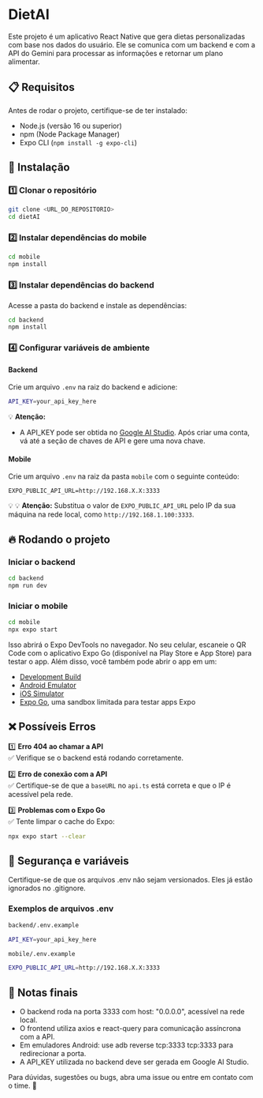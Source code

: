 # DietAI

Este projeto é um aplicativo React Native que gera dietas personalizadas com base nos dados do usuário. Ele se comunica com um backend e com a API do Gemini para processar as informações e retornar um plano alimentar.

## 📋 Requisitos

Antes de rodar o projeto, certifique-se de ter instalado:

- Node.js (versão 16 ou superior)
- npm (Node Package Manager)
- Expo CLI (`npm install -g expo-cli`)

## 🚀 Instalação

### 1️⃣ Clonar o repositório

```sh
git clone <URL_DO_REPOSITORIO>
cd dietAI
```

### 2️⃣ Instalar dependências do mobile

```sh
cd mobile
npm install
```

### 3️⃣ Instalar dependências do backend

Acesse a pasta do backend e instale as dependências:

```sh
cd backend
npm install
```

### 4️⃣ Configurar variáveis de ambiente

#### Backend

Crie um arquivo `.env` na raiz do backend e adicione:

```sh
API_KEY=your_api_key_here
```

💡 **Atenção:**

- A API\_KEY pode ser obtida no [Google AI Studio](https://aistudio.google.com/). Após criar uma conta, vá até a seção de chaves de API e gere uma nova chave.

#### Mobile

Crie um arquivo `.env` na raiz da pasta `mobile` com o seguinte conteúdo:

```env
EXPO_PUBLIC_API_URL=http://192.168.X.X:3333

```

💡 💡 **Atenção:** Substitua o valor de `EXPO_PUBLIC_API_URL` pelo IP da sua máquina na rede local, como `http://192.168.1.100:3333`.


## 🔥 Rodando o projeto

### Iniciar o backend

```sh
cd backend
npm run dev
```

### Iniciar o mobile

```sh
cd mobile
npx expo start
```

Isso abrirá o Expo DevTools no navegador. No seu celular, escaneie o QR Code com o aplicativo Expo Go (disponível na Play Store e App Store) para testar o app. Além disso, você também pode abrir o app em um:

- [Development Build](https://docs.expo.dev/develop/development-builds/introduction/)
- [Android Emulator](https://docs.expo.dev/workflow/android-studio-emulator/)
- [iOS Simulator](https://docs.expo.dev/workflow/ios-simulator/)
- [Expo Go](https://expo.dev/go), uma sandbox limitada para testar apps Expo

## ❌ Possíveis Erros

1️⃣ **Erro 404 ao chamar a API**\
✅ Verifique se o backend está rodando corretamente.

2️⃣ **Erro de conexão com a API**\
✅ Certifique-se de que a `baseURL` no `api.ts` está correta e que o IP é acessível pela rede.

3️⃣ **Problemas com o Expo Go**\
✅ Tente limpar o cache do Expo:

```sh
npx expo start --clear
```

## 🔐 Segurança e variáveis

Certifique-se de que os arquivos .env não sejam versionados. Eles já estão ignorados no .gitignore.

### Exemplos de arquivos .env
```sh
backend/.env.example

API_KEY=your_api_key_here
```
```sh
mobile/.env.example

EXPO_PUBLIC_API_URL=http://192.168.X.X:3333
```

## 📌 Notas finais

- O backend roda na porta 3333 com host: "0.0.0.0", acessível na rede local.
- O frontend utiliza axios e react-query para comunicação assíncrona com a API.
- Em emuladores Android: use adb reverse tcp:3333 tcp:3333 para redirecionar a porta.
- A API_KEY utilizada no backend deve ser gerada em Google AI Studio.

Para dúvidas, sugestões ou bugs, abra uma issue ou entre em contato com o time. 🚀



